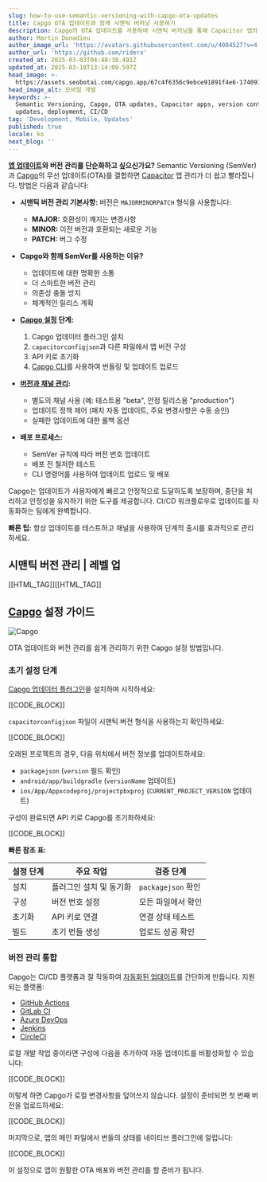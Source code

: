 ```yaml
---
slug: how-to-use-semantic-versioning-with-capgo-ota-updates
title: Capgo OTA 업데이트와 함께 시맨틱 버저닝 사용하기
description: Capgo의 OTA 업데이트를 사용하여 시맨틱 버저닝을 통해 Capacitor 앱의 업데이트와 버전 관리를 간소화하는 방법을 알아보세요.
author: Martin Donadieu
author_image_url: 'https://avatars.githubusercontent.com/u/4084527?v=4'
author_url: 'https://github.com/riderx'
created_at: 2025-03-03T04:48:38.491Z
updated_at: 2025-03-18T13:14:09.597Z
head_image: >-
  https://assets.seobotai.com/capgo.app/67c4f6356c9ebce91891f4e6-1740977344964.jpg
head_image_alt: 모바일 개발
keywords: >-
  Semantic Versioning, Capgo, OTA updates, Capacitor apps, version control, app
  updates, deployment, CI/CD
tag: 'Development, Mobile, Updates'
published: true
locale: ko
next_blog: ''
---
```


**[앱 업데이트](https://capgo.app/plugins/capacitor-updater/)와 버전 관리를 단순화하고 싶으신가요?** Semantic Versioning (SemVer)과 [Capgo](https://capgo.app/)의 무선 업데이트(OTA)를 결합하면 [Capacitor](https://capacitorjs.com/) 앱 관리가 더 쉽고 빨라집니다. 방법은 다음과 같습니다:

-   **시맨틱 버전 관리 기본사항:** 버전은 `MAJORMINORPATCH` 형식을 사용합니다:
    
    -   **MAJOR:** 호환성이 깨지는 변경사항
    -   **MINOR:** 이전 버전과 호환되는 새로운 기능
    -   **PATCH:** 버그 수정
-   **Capgo와 함께 SemVer를 사용하는 이유?**
    
    -   업데이트에 대한 명확한 소통
    -   더 스마트한 버전 관리
    -   의존성 충돌 방지
    -   체계적인 릴리스 계획
-   **[Capgo 설정](https://capgo.app/docs/cli/commands/) 단계:**
    
    1.  Capgo 업데이터 플러그인 설치
    2.  `capacitorconfigjson`과 다른 파일에서 앱 버전 구성
    3.  API 키로 초기화
    4.  [Capgo CLI](https://capgo.app/docs/cli/commands)를 사용하여 번들링 및 업데이트 업로드
-   **[버전과 채널 관리](https://capgo.app/docs/webapp/channels/):**
    
    -   별도의 채널 사용 (예: 테스트용 "beta", 안정 릴리스용 "production")
    -   업데이트 정책 제어 (패치 자동 업데이트, 주요 변경사항은 수동 승인)
    -   실패한 업데이트에 대한 롤백 옵션
-   **배포 프로세스:**
    
    -   SemVer 규칙에 따라 버전 번호 업데이트
    -   배포 전 철저한 테스트
    -   CLI 명령어를 사용하여 업데이트 업로드 및 배포

Capgo는 업데이트가 사용자에게 빠르고 안정적으로 도달하도록 보장하며, 중단을 처리하고 안정성을 유지하기 위한 도구를 제공합니다. CI/CD 워크플로우로 업데이트를 자동화하는 팀에게 완벽합니다.

**빠른 팁:** 항상 업데이트를 테스트하고 채널을 사용하여 단계적 출시를 효과적으로 관리하세요.

## 시맨틱 버전 관리 | 레벨 업

[[HTML_TAG]][[HTML_TAG]]

## [Capgo](https://capgo.app/) 설정 가이드

![Capgo](https://mars-imagesimgixnet/seobot/screenshots/capgo.app-26aea05b7e2e737b790a9becb40f7bc5-2025-03-03jpg?auto=compress)

OTA 업데이트와 버전 관리를 쉽게 관리하기 위한 Capgo 설정 방법입니다.

### 초기 설정 단계

[Capgo 업데이터 플러그인](https://capgo.app/docs/plugin/self-hosted/manual-update/)을 설치하며 시작하세요:

[[CODE_BLOCK]]

`capacitorconfigjson` 파일이 시맨틱 버전 형식을 사용하는지 확인하세요:

[[CODE_BLOCK]]

오래된 프로젝트의 경우, 다음 위치에서 버전 정보를 업데이트하세요:

-   `packagejson` (`version` 필드 확인)
-   `android/app/buildgradle` (`versionName` 업데이트)
-   `ios/App/Appxcodeproj/projectpbxproj` (`CURRENT_PROJECT_VERSION` 업데이트)

구성이 완료되면 API 키로 Capgo를 초기화하세요:

[[CODE_BLOCK]]

**빠른 참조 표:**

| 설정 단계 | 주요 작업 | 검증 단계 |
| --- | --- | --- |
| 설치 | 플러그인 설치 및 동기화 | `packagejson` 확인 |
| 구성 | 버전 번호 설정 | 모든 파일에서 확인 |
| 초기화 | API 키로 연결 | 연결 상태 테스트 |
| 빌드 | 초기 번들 생성 | 업로드 성공 확인 |

### 버전 관리 통합

Capgo는 CI/CD 플랫폼과 잘 작동하여 [자동화된 업데이트](https://capgo.app/docs/plugin/cloud-mode/hybrid-update/)를 간단하게 만듭니다. 지원되는 플랫폼:

-   [GitHub Actions](https://docsgithubcom/actions)
-   [GitLab CI](https://docsgitlabcom/ee/ci/)
-   [Azure DevOps](https://azuremicrosoftcom/en-us/products/devops)
-   [Jenkins](https://wwwjenkinsio/)
-   [CircleCI](https://circlecicom/)

로컬 개발 작업 중이라면 구성에 다음을 추가하여 자동 업데이트를 비활성화할 수 있습니다:

[[CODE_BLOCK]]

이렇게 하면 Capgo가 로컬 변경사항을 덮어쓰지 않습니다. 설정이 준비되면 첫 번째 버전을 업로드하세요:

[[CODE_BLOCK]]

마지막으로, 앱의 메인 파일에서 번들의 상태를 네이티브 플러그인에 알립니다:

[[CODE_BLOCK]]

이 설정으로 앱이 원활한 OTA 배포와 버전 관리를 할 준비가 됩니다.